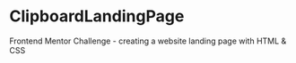 # ClipboardLandingPage
Frontend Mentor Challenge - creating a website landing page with HTML &amp; CSS
